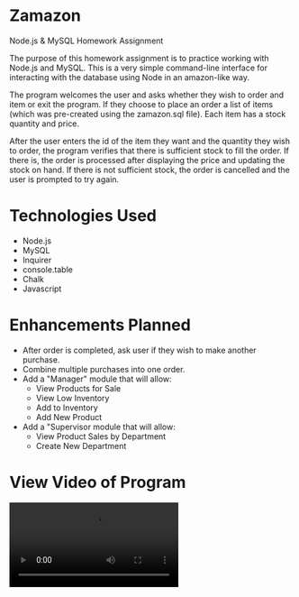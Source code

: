 # Zamazon
Node.js &amp; MySQL Homework Assignment

The purpose of this homework assignment is to practice working with Node.js and MySQL. This is a very simple command-line
interface for interacting with the database using Node in an amazon-like way.

The program welcomes the user and asks whether they wish to order and item or exit the program. If they choose to place an order
a list of items (which was pre-created using the zamazon.sql file). Each item has a stock quantity and price. 

After the user enters the id of the item they want and the quantity they wish to order, the program verifies that there is sufficient stock
to fill the order. If there is, the order is processed after displaying the price and updating the stock on hand. If there is not 
sufficient stock, the order is cancelled and the user is prompted to try again. 

# Technologies Used
<ul>
<li> Node.js
<li> MySQL
<li> Inquirer
<li> console.table
<li> Chalk
<li> Javascript
</ul>

# Enhancements Planned
<ul>
<li> After order is completed, ask user if they wish to make another purchase.
<li> Combine multiple purchases into one order.
<li> Add a "Manager" module that will allow:
    <ul>
    <li> View Products for Sale
    <li> View Low Inventory
    <li> Add to Inventory
    <li> Add New Product
    </ul>
<li> Add a "Supervisor module that will allow:
    <ul>
    <li> View Product Sales by Department
    <li> Create New Department
    </ul>
</ul>

# View Video of Program

<video autoplay>
  <source src="video/Zamazon.mp4" type="video/mp4">
Your browser does not support the video tag so here's a link <a href="video/Zamazon.mp4">Zamazon Video</a>
</video>
